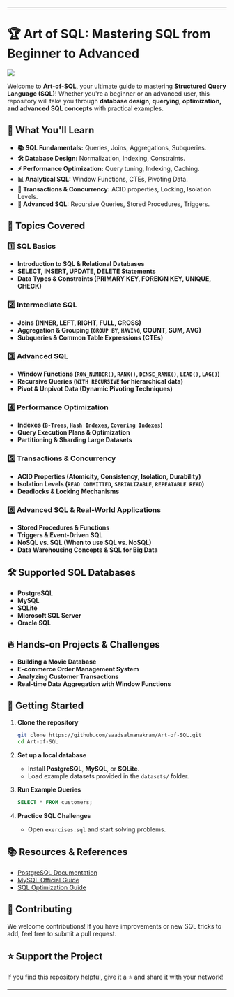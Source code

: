 
---

# 🏆 Art of SQL: Mastering SQL from Beginner to Advanced

![](https://wikimedia.org/api/rest_v1/media/math/render/svg/a2de4ab06da2ded13e608b35b6e191b664b05560)

Welcome to **Art-of-SQL**, your ultimate guide to mastering **Structured Query Language (SQL)**! Whether you're a beginner or an advanced user, this repository will take you through **database design, querying, optimization, and advanced SQL concepts** with practical examples.

## 🚀 What You'll Learn

- **📚 SQL Fundamentals:** Queries, Joins, Aggregations, Subqueries.
- **🛠️ Database Design:** Normalization, Indexing, Constraints.
- **⚡ Performance Optimization:** Query tuning, Indexing, Caching.
- **📊 Analytical SQL:** Window Functions, CTEs, Pivoting Data.
- **🔄 Transactions & Concurrency:** ACID properties, Locking, Isolation Levels.
- **📡 Advanced SQL:** Recursive Queries, Stored Procedures, Triggers.

## 📌 Topics Covered

### 1️⃣ SQL Basics
- **Introduction to SQL & Relational Databases**
- **SELECT, INSERT, UPDATE, DELETE Statements**
- **Data Types & Constraints (PRIMARY KEY, FOREIGN KEY, UNIQUE, CHECK)**

### 2️⃣ Intermediate SQL
- **Joins (INNER, LEFT, RIGHT, FULL, CROSS)**
- **Aggregation & Grouping (`GROUP BY`, `HAVING`, COUNT, SUM, AVG)**
- **Subqueries & Common Table Expressions (CTEs)**

### 3️⃣ Advanced SQL
- **Window Functions (`ROW_NUMBER()`, `RANK()`, `DENSE_RANK()`, `LEAD()`, `LAG()`)**
- **Recursive Queries (`WITH RECURSIVE` for hierarchical data)**
- **Pivot & Unpivot Data (Dynamic Pivoting Techniques)**

### 4️⃣ Performance Optimization
- **Indexes (`B-Trees`, `Hash Indexes`, `Covering Indexes`)**
- **Query Execution Plans & Optimization**
- **Partitioning & Sharding Large Datasets**

### 5️⃣ Transactions & Concurrency
- **ACID Properties (Atomicity, Consistency, Isolation, Durability)**
- **Isolation Levels (`READ COMMITTED`, `SERIALIZABLE`, `REPEATABLE READ`)**
- **Deadlocks & Locking Mechanisms**

### 6️⃣ Advanced SQL & Real-World Applications
- **Stored Procedures & Functions**
- **Triggers & Event-Driven SQL**
- **NoSQL vs. SQL (When to use SQL vs. NoSQL)**
- **Data Warehousing Concepts & SQL for Big Data**

## 🛠️ Supported SQL Databases
- **PostgreSQL**
- **MySQL**
- **SQLite**
- **Microsoft SQL Server**
- **Oracle SQL**

## 🔥 Hands-on Projects & Challenges
- **Building a Movie Database**
- **E-commerce Order Management System**
- **Analyzing Customer Transactions**
- **Real-time Data Aggregation with Window Functions**

## 📌 Getting Started

1. **Clone the repository**
   ```bash
   git clone https://github.com/saadsalmanakram/Art-of-SQL.git
   cd Art-of-SQL
   ```
2. **Set up a local database**
   - Install **PostgreSQL**, **MySQL**, or **SQLite**.
   - Load example datasets provided in the `datasets/` folder.

3. **Run Example Queries**
   ```sql
   SELECT * FROM customers;
   ```

4. **Practice SQL Challenges**
   - Open `exercises.sql` and start solving problems.

## 📚 Resources & References
- [PostgreSQL Documentation](https://www.postgresql.org/docs/)
- [MySQL Official Guide](https://dev.mysql.com/doc/)
- [SQL Optimization Guide](https://use-the-index-luke.com/)

## 🤝 Contributing
We welcome contributions! If you have improvements or new SQL tricks to add, feel free to submit a pull request.

## ⭐ Support the Project
If you find this repository helpful, give it a ⭐ and share it with your network!

---
